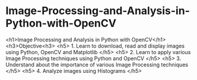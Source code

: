 # Image-Processing-and-Analysis-in-Python-with-OpenCV
&lt;h1>Image Processing and Analysis in Python with OpenCV&lt;/h1>  &lt;h3>Objective&lt;h3>         &lt;h5> 1. Learn to download, read and display images using Python, OpenCV and Matplotlib &lt;/h5> &lt;h5> 2. Learn to apply various Image Processing techniques using Python and OpenCV &lt;/h5> &lt;h5> 3. Understand about the importance of various Image Processing techniques &lt;/h5> &lt;h5> 4. Analyze images using Histograms &lt;/h5>
